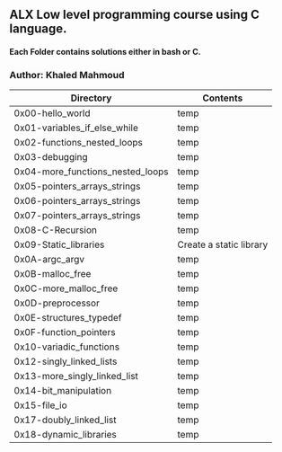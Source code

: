 ## ALX Low level programming course using C language.
#### Each Folder contains solutions either in bash or C.
### Author: Khaled Mahmoud
|Directory|Contents|
|---------|--------|
|0x00-hello_world|temp|
|0x01-variables_if_else_while|temp|      
|0x02-functions_nested_loops|temp|   
|0x03-debugging|temp|       
|0x04-more_functions_nested_loops|temp|
|0x05-pointers_arrays_strings|temp|  
|0x06-pointers_arrays_strings|temp|
|0x07-pointers_arrays_strings|temp|
|0x08-C-Recursion|temp|
|0x09-Static_libraries|Create a static library|
|0x0A-argc_argv|temp|
|0x0B-malloc_free|temp|
|0x0C-more_malloc_free|temp|
|0x0D-preprocessor|temp|
|0x0E-structures_typedef|temp|
|0x0F-function_pointers|temp|
|0x10-variadic_functions|temp|
|0x12-singly_linked_lists|temp|
|0x13-more_singly_linked_list|temp|
|0x14-bit_manipulation|temp|
|0x15-file_io|temp|
|0x17-doubly_linked_list|temp|
|0x18-dynamic_libraries|temp|
